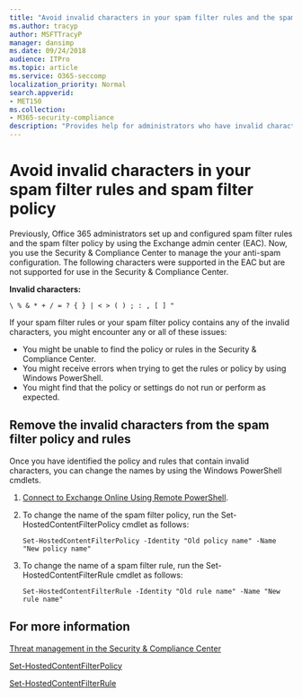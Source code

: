 ```yaml
---
title: "Avoid invalid characters in your spam filter rules and the spam filter policy"
ms.author: tracyp
author: MSFTTracyP
manager: dansimp
ms.date: 09/24/2018
audience: ITPro
ms.topic: article
ms.service: O365-seccomp
localization_priority: Normal
search.appverid:
- MET150
ms.collection:
- M365-security-compliance
description: "Provides help for administrators who have invalid characters in their anti-spam configuration and run into issues when attempting to use the Security &amp; Compliance Center."
---
```


# Avoid invalid characters in your spam filter rules and spam filter policy 

Previously, Office 365 administrators set up and configured spam filter rules and the spam filter policy by using the Exchange admin center (EAC). Now, you use the Security &amp; Compliance Center to manage the your anti-spam configuration. The following characters were supported in the EAC but are not supported for use in the Security &amp; Compliance Center.  

**Invalid characters:**
  
```\ % & * + / = ? { } | < > ( ) ; : , [ ] "```

If your spam filter rules or your spam filter policy contains any of the invalid characters, you might encounter any or all of these issues:
- You might be unable to find the policy or rules in the Security &amp; Compliance Center.
- You might receive errors when trying to get the rules or policy by using Windows PowerShell.
- You might find that the policy or settings do not run or perform as expected.

## Remove the invalid characters from the spam filter policy and rules

Once you have identified the policy and rules that contain invalid characters, you can change the names by using the Windows PowerShell cmdlets. 

1. [Connect to Exchange Online Using Remote PowerShell](https://docs.microsoft.com/powershell/exchange/exchange-online/connect-to-exchange-online-powershell/connect-to-exchange-online-powershell?view=exchange-ps).
    
2. To change the name of the spam filter policy, run the Set-HostedContentFilterPolicy cmdlet as follows:
    
    ```
    Set-HostedContentFilterPolicy -Identity "Old policy name" -Name "New policy name"
    ```  

3. To change the name of a spam filter rule, run the Set-HostedContentFilterRule cmdlet as follows:
    
    ```
    Set-HostedContentFilterRule -Identity "Old rule name" -Name "New rule name"
    ```  

  
 ## For more information

[Threat management in the Security &amp; Compliance Center](threat-management.md)
  
[Set-HostedContentFilterPolicy](https://docs.microsoft.com/powershell/module/exchange/antispam-antimalware/set-hostedcontentfilterpolicy?view=exchange-ps)

[Set-HostedContentFilterRule](https://docs.microsoft.com/powershell/module/exchange/antispam-antimalware/set-hostedcontentfilterrule?view=exchange-ps)
